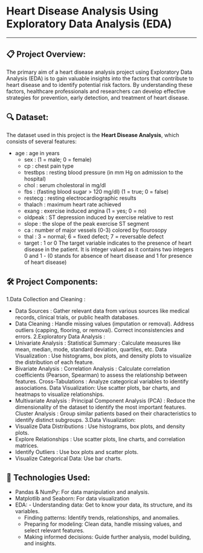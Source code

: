 # Heart Disease Analysis Using Exploratory Data Analysis (EDA)
- - -

## 📋 Project Overview:

The primary aim of a heart disease analysis project using Exploratory Data Analysis (EDA) is to gain valuable insights into the factors that contribute to heart disease and to identify potential risk factors. By understanding these factors, healthcare professionals and researchers can develop effective strategies for prevention, early detection, and treatment of heart disease.

## 🔍 Dataset:

The dataset used in this project is the **Heart Disease Analysis**, which consists of several  features:
- age : age in years
  - sex : (1 = male; 0 = female)
  - cp : chest pain type
  - trestbps : resting blood pressure (in mm Hg on admission to the hospital)
  - chol : serum cholestoral in mg/dl
  - fbs : (fasting blood sugar > 120 mg/dl) (1 = true; 0 = false)
  - restecg : resting electrocardiographic results
  - thalach : maximum heart rate achieved
  - exang : exercise induced angina (1 = yes; 0 = no)
  - oldpeak : ST depression induced by exercise relative to rest
  - slope : the slope of the peak exercise ST segment
  - ca : number of major vessels (0-3) colored by flourosopy
  - thal : 3 = normal; 6 = fixed defect; 7 = reversable defect
  - target : 1 or 0
The target variable indicates to the presence of heart disease in the patient.
It is integer valued as it contains two integers 0 and 1 - (0 stands for absence of heart disease and 1 for presence of heart disease)

## 🛠️ Project Components:

1.Data Collection and Cleaning :
- Data Sources : Gather relevant data from various sources like medical records, clinical trials, or public health databases.
- Data Cleaning :
  Handle missing values (imputation or removal).
  Address outliers (capping, flooring, or removal).
  Correct inconsistencies and errors.
2.Exploratory Data Analysis :
- Univariate Analysis :
  Statistical Summary : Calculate measures like mean, median, mode, standard deviation, quartiles, etc.
  Data Visualization : Use histograms, box plots, and density plots to visualize the distribution of each feature.
- Bivariate Analysis :
  Correlation Analysis : Calculate correlation coefficients (Pearson, Spearman) to assess the relationship between features.
  Cross-Tabulations : Analyze categorical variables to identify associations.
  Data Visualization: Use scatter plots, bar charts, and heatmaps to visualize relationships.
- Multivariate Analysis :
  Principal Component Analysis (PCA) : Reduce the dimensionality of the dataset to identify the most important features.
  Cluster Analysis : Group similar patients based on their characteristics to identify distinct subgroups.
3.Data Visualization:
- Visualize Data Distributions : Use histograms, box plots, and density plots.
- Explore Relationships : Use scatter plots, line charts, and correlation matrices.
- Identify Outliers : Use box plots and scatter plots.
- Visualize Categorical Data: Use bar charts.

##  🤖 Technologies Used:

- Pandas & NumPy: For data manipulation and analysis.
- Matplotlib and Seaborn: For data visualization
- EDA: - Understanding data: Get to know your data, its structure, and its variables.
     - Finding patterns: Identify trends, relationships, and anomalies.
     - Preparing for modeling: Clean data, handle missing values, and select relevant features.
     - Making informed decisions: Guide further analysis, model building, and insights.
  







